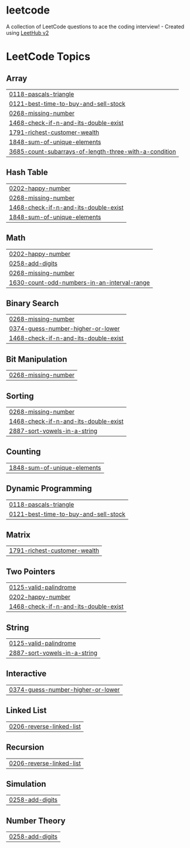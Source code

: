 # leetcode
A collection of LeetCode questions to ace the coding interview! - Created using [LeetHub v2](https://github.com/arunbhardwaj/LeetHub-2.0)

<!---LeetCode Topics Start-->
# LeetCode Topics
## Array
|  |
| ------- |
| [0118-pascals-triangle](https://github.com/ameerali2006/leetcode/tree/master/0118-pascals-triangle) |
| [0121-best-time-to-buy-and-sell-stock](https://github.com/ameerali2006/leetcode/tree/master/0121-best-time-to-buy-and-sell-stock) |
| [0268-missing-number](https://github.com/ameerali2006/leetcode/tree/master/0268-missing-number) |
| [1468-check-if-n-and-its-double-exist](https://github.com/ameerali2006/leetcode/tree/master/1468-check-if-n-and-its-double-exist) |
| [1791-richest-customer-wealth](https://github.com/ameerali2006/leetcode/tree/master/1791-richest-customer-wealth) |
| [1848-sum-of-unique-elements](https://github.com/ameerali2006/leetcode/tree/master/1848-sum-of-unique-elements) |
| [3685-count-subarrays-of-length-three-with-a-condition](https://github.com/ameerali2006/leetcode/tree/master/3685-count-subarrays-of-length-three-with-a-condition) |
## Hash Table
|  |
| ------- |
| [0202-happy-number](https://github.com/ameerali2006/leetcode/tree/master/0202-happy-number) |
| [0268-missing-number](https://github.com/ameerali2006/leetcode/tree/master/0268-missing-number) |
| [1468-check-if-n-and-its-double-exist](https://github.com/ameerali2006/leetcode/tree/master/1468-check-if-n-and-its-double-exist) |
| [1848-sum-of-unique-elements](https://github.com/ameerali2006/leetcode/tree/master/1848-sum-of-unique-elements) |
## Math
|  |
| ------- |
| [0202-happy-number](https://github.com/ameerali2006/leetcode/tree/master/0202-happy-number) |
| [0258-add-digits](https://github.com/ameerali2006/leetcode/tree/master/0258-add-digits) |
| [0268-missing-number](https://github.com/ameerali2006/leetcode/tree/master/0268-missing-number) |
| [1630-count-odd-numbers-in-an-interval-range](https://github.com/ameerali2006/leetcode/tree/master/1630-count-odd-numbers-in-an-interval-range) |
## Binary Search
|  |
| ------- |
| [0268-missing-number](https://github.com/ameerali2006/leetcode/tree/master/0268-missing-number) |
| [0374-guess-number-higher-or-lower](https://github.com/ameerali2006/leetcode/tree/master/0374-guess-number-higher-or-lower) |
| [1468-check-if-n-and-its-double-exist](https://github.com/ameerali2006/leetcode/tree/master/1468-check-if-n-and-its-double-exist) |
## Bit Manipulation
|  |
| ------- |
| [0268-missing-number](https://github.com/ameerali2006/leetcode/tree/master/0268-missing-number) |
## Sorting
|  |
| ------- |
| [0268-missing-number](https://github.com/ameerali2006/leetcode/tree/master/0268-missing-number) |
| [1468-check-if-n-and-its-double-exist](https://github.com/ameerali2006/leetcode/tree/master/1468-check-if-n-and-its-double-exist) |
| [2887-sort-vowels-in-a-string](https://github.com/ameerali2006/leetcode/tree/master/2887-sort-vowels-in-a-string) |
## Counting
|  |
| ------- |
| [1848-sum-of-unique-elements](https://github.com/ameerali2006/leetcode/tree/master/1848-sum-of-unique-elements) |
## Dynamic Programming
|  |
| ------- |
| [0118-pascals-triangle](https://github.com/ameerali2006/leetcode/tree/master/0118-pascals-triangle) |
| [0121-best-time-to-buy-and-sell-stock](https://github.com/ameerali2006/leetcode/tree/master/0121-best-time-to-buy-and-sell-stock) |
## Matrix
|  |
| ------- |
| [1791-richest-customer-wealth](https://github.com/ameerali2006/leetcode/tree/master/1791-richest-customer-wealth) |
## Two Pointers
|  |
| ------- |
| [0125-valid-palindrome](https://github.com/ameerali2006/leetcode/tree/master/0125-valid-palindrome) |
| [0202-happy-number](https://github.com/ameerali2006/leetcode/tree/master/0202-happy-number) |
| [1468-check-if-n-and-its-double-exist](https://github.com/ameerali2006/leetcode/tree/master/1468-check-if-n-and-its-double-exist) |
## String
|  |
| ------- |
| [0125-valid-palindrome](https://github.com/ameerali2006/leetcode/tree/master/0125-valid-palindrome) |
| [2887-sort-vowels-in-a-string](https://github.com/ameerali2006/leetcode/tree/master/2887-sort-vowels-in-a-string) |
## Interactive
|  |
| ------- |
| [0374-guess-number-higher-or-lower](https://github.com/ameerali2006/leetcode/tree/master/0374-guess-number-higher-or-lower) |
## Linked List
|  |
| ------- |
| [0206-reverse-linked-list](https://github.com/ameerali2006/leetcode/tree/master/0206-reverse-linked-list) |
## Recursion
|  |
| ------- |
| [0206-reverse-linked-list](https://github.com/ameerali2006/leetcode/tree/master/0206-reverse-linked-list) |
## Simulation
|  |
| ------- |
| [0258-add-digits](https://github.com/ameerali2006/leetcode/tree/master/0258-add-digits) |
## Number Theory
|  |
| ------- |
| [0258-add-digits](https://github.com/ameerali2006/leetcode/tree/master/0258-add-digits) |
<!---LeetCode Topics End-->